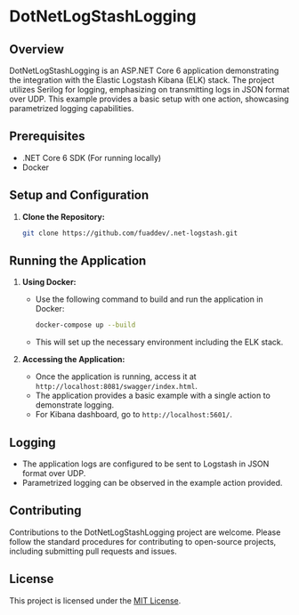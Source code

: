# DotNetLogStashLogging

## Overview
DotNetLogStashLogging is an ASP.NET Core 6 application demonstrating the integration with the Elastic Logstash Kibana (ELK) stack. The project utilizes Serilog for logging, emphasizing on transmitting logs in JSON format over UDP. This example provides a basic setup with one action, showcasing parametrized logging capabilities.

## Prerequisites
- .NET Core 6 SDK (For running locally)
- Docker

## Setup and Configuration
1. **Clone the Repository:**
   ```bash
   git clone https://github.com/fuaddev/.net-logstash.git
   ```

## Running the Application
1. **Using Docker:**
   - Use the following command to build and run the application in Docker:
     ```bash
     docker-compose up --build
     ```
   - This will set up the necessary environment including the ELK stack.

2. **Accessing the Application:**
   - Once the application is running, access it at `http://localhost:8081/swagger/index.html`.
   - The application provides a basic example with a single action to demonstrate logging.
   - For Kibana dashboard, go to `http://localhost:5601/`.

## Logging
- The application logs are configured to be sent to Logstash in JSON format over UDP.
- Parametrized logging can be observed in the example action provided.

## Contributing
Contributions to the DotNetLogStashLogging project are welcome. Please follow the standard procedures for contributing to open-source projects, including submitting pull requests and issues.

## License
This project is licensed under the [MIT License](LICENSE).
